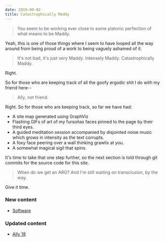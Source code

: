 ```yaml
---
date: 2019-09-02
title: Catastrophically Maddy
---
```


> You seem to be working ever close to some platonic perfection of what means to be Maddy.

<!--more-->

Yeah, this is one of those things where I seem to have looped all the way around from being proud of a work to being vaguely ashamed of it.

> It's not bad, it's just very Maddy. Intensely Maddy. Catastrophically Maddy.

Right.

So for those who are keeping track of all the goofy ergodic shit I do with my friend here--

> Ally, not friend.

Right. So for those who are keeping track, so far we have had:

* A site map generated using GraphViz
* Flashing GIFs of art of my fursoñas faces pinned to the page by their third eyes.
* A guided meditation session accompanied by disjointed noise music which grows in intensity as the text corrupts.
* A foxy face peering over a wall thinking grawlix at you.
* A somewhat magical sigil that spins.

It's time to take that one step further, so the next section is told through git commits for the source code for this site.

> When do we get an ARG? And I'm still waiting on transclusion, by the way.

Give it time.

### New content

* [Software](https://github.com/makyo/ally.drab-makyo.com/pull/4)

### Updated content

* [Ally 18](/18)
